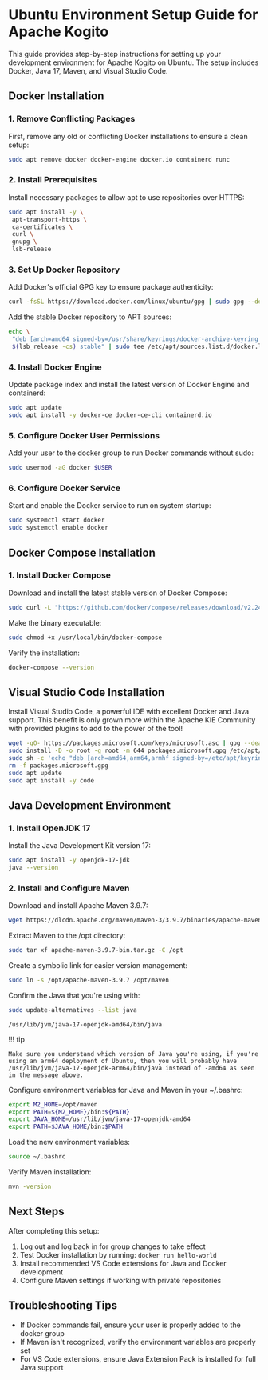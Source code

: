 # Ubuntu Environment Setup Guide for Apache Kogito

This guide provides step-by-step instructions for setting up your development environment for Apache Kogito on Ubuntu. The setup includes Docker, Java 17, Maven, and Visual Studio Code.

## Docker Installation

### 1. Remove Conflicting Packages

First, remove any old or conflicting Docker installations to ensure a clean setup:

```sh
sudo apt remove docker docker-engine docker.io containerd runc
```

### 2. Install Prerequisites

Install necessary packages to allow apt to use repositories over HTTPS:

```sh
sudo apt install -y \
 apt-transport-https \
 ca-certificates \
 curl \
 gnupg \
 lsb-release
```

### 3. Set Up Docker Repository

Add Docker's official GPG key to ensure package authenticity:

```sh
curl -fsSL https://download.docker.com/linux/ubuntu/gpg | sudo gpg --dearmor -o /usr/share/keyrings/docker-archive-keyring.gpg
```

Add the stable Docker repository to APT sources:

```sh
echo \
 "deb [arch=amd64 signed-by=/usr/share/keyrings/docker-archive-keyring.gpg] https://download.docker.com/linux/ubuntu \
 $(lsb_release -cs) stable" | sudo tee /etc/apt/sources.list.d/docker.list > /dev/null
```

### 4. Install Docker Engine

Update package index and install the latest version of Docker Engine and containerd:

```sh
sudo apt update
sudo apt install -y docker-ce docker-ce-cli containerd.io
```

### 5. Configure Docker User Permissions

Add your user to the docker group to run Docker commands without sudo:

```sh
sudo usermod -aG docker $USER
```

### 6. Configure Docker Service

Start and enable the Docker service to run on system startup:

```sh
sudo systemctl start docker
sudo systemctl enable docker
```

## Docker Compose Installation

### 1. Install Docker Compose

Download and install the latest stable version of Docker Compose:

```sh
sudo curl -L "https://github.com/docker/compose/releases/download/v2.24.5/docker-compose-linux-x86_64" -o /usr/local/bin/docker-compose
```

Make the binary executable:

```sh
sudo chmod +x /usr/local/bin/docker-compose
```

Verify the installation:

```sh
docker-compose --version
```

## Visual Studio Code Installation

Install Visual Studio Code, a powerful IDE with excellent Docker and Java support. This benefit is only grown more within the Apache KIE Community with provided plugins to add to the power of the tool!

```sh
wget -qO- https://packages.microsoft.com/keys/microsoft.asc | gpg --dearmor > packages.microsoft.gpg
sudo install -D -o root -g root -m 644 packages.microsoft.gpg /etc/apt/keyrings/packages.microsoft.gpg
sudo sh -c 'echo "deb [arch=amd64,arm64,armhf signed-by=/etc/apt/keyrings/packages.microsoft.gpg] https://packages.microsoft.com/repos/code stable main" > /etc/apt/sources.list.d/vscode.list'
rm -f packages.microsoft.gpg
sudo apt update
sudo apt install -y code
```

## Java Development Environment

### 1. Install OpenJDK 17

Install the Java Development Kit version 17:

```sh
sudo apt install -y openjdk-17-jdk
java --version
```

### 2. Install and Configure Maven

Download and install Apache Maven 3.9.7:

```sh
wget https://dlcdn.apache.org/maven/maven-3/3.9.7/binaries/apache-maven-3.9.7-bin.tar.gz
```

Extract Maven to the /opt directory:

```sh
sudo tar xf apache-maven-3.9.7-bin.tar.gz -C /opt
```

Create a symbolic link for easier version management:

```sh
sudo ln -s /opt/apache-maven-3.9.7 /opt/maven
```

Confirm the Java that you're using with:

```sh
sudo update-alternatives --list java
```

```log
/usr/lib/jvm/java-17-openjdk-amd64/bin/java
```

!!! tip

    Make sure you understand which version of Java you're using, if you're using an arm64 deployment of Ubuntu, then you will probably have /usr/lib/jvm/java-17-openjdk-arm64/bin/java instead of -amd64 as seen in the message above.

Configure environment variables for Java and Maven in your ~/.bashrc:

```sh
export M2_HOME=/opt/maven
export PATH=${M2_HOME}/bin:${PATH}
export JAVA_HOME=/usr/lib/jvm/java-17-openjdk-amd64
export PATH=$JAVA_HOME/bin:$PATH
```

Load the new environment variables:

```sh
source ~/.bashrc
```

Verify Maven installation:

```sh
mvn -version
```

## Next Steps

After completing this setup:

1. Log out and log back in for group changes to take effect
2. Test Docker installation by running: `docker run hello-world`
3. Install recommended VS Code extensions for Java and Docker development
4. Configure Maven settings if working with private repositories

## Troubleshooting Tips

- If Docker commands fail, ensure your user is properly added to the docker group
- If Maven isn't recognized, verify the environment variables are properly set
- For VS Code extensions, ensure Java Extension Pack is installed for full Java support
